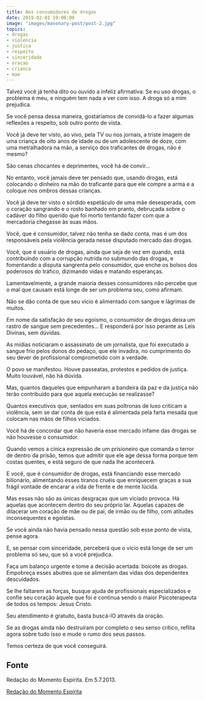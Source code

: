 ```yaml
---
title: Aos consumidores de drogas
date: 2019-02-01 19:00:00
image: "images/masonary-post/post-2.jpg"
topics: 
- drogas
- violencia
- justica
- respeito
- sinceridade
- oracao
- crianca
- mae
---
```


Talvez você já tenha dito ou ouvido a infeliz afirmativa: Se eu uso drogas, o
problema é meu, e ninguém tem nada a ver com isso. A droga só a mim prejudica.

Se você pensa dessa maneira, gostaríamos de convidá-lo a fazer algumas
reflexões a respeito, sob outro ponto de vista.

Você já deve ter visto, ao vivo, pela TV ou nos jornais, a triste imagem de uma
criança de oito anos de idade ou de um adolescente de doze, com uma
metralhadora na mão, a serviço dos traficantes de drogas, não é mesmo?

São cenas chocantes e deprimentes, você há de convir...

No entanto, você jamais deve ter pensado que, usando drogas, está colocando o
dinheiro na mão do traficante para que ele compre a arma e a coloque nos ombros
dessas crianças.

Você já deve ter visto o sórdido espetáculo de uma mãe desesperada, com o
coração sangrando e o rosto banhado em pranto, debruçada sobre o cadáver do
filho querido que foi morto tentando fazer com que a mercadoria chegasse às
suas mãos.

Você, que é consumidor, talvez não tenha se dado conta, mas é um dos
responsáveis pela violência gerada nesse disputado mercado das drogas.

Você, que é usuário de drogas, ainda que seja de vez em quando, está
contribuindo com a corrupção nutrida no submundo das drogas, e fomentando a
disputa sangrenta pelo consumidor, que enche os bolsos dos poderosos do
tráfico, dizimando vidas e matando esperanças.

Lamentavelmente, a grande maioria desses consumidores não percebe que o mal que
causam está longe de ser um problema seu, como afirmam.

Não se dão conta de que seu vício é alimentado com sangue e lágrimas de muitos.

Em nome da satisfação de seu egoísmo, o consumidor de drogas deixa um rastro de
sangue sem precedentes... E responderá por isso perante as Leis Divinas, sem
dúvidas.

As mídias noticiaram o assassinato de um jornalista, que foi executado a sangue
frio pelos donos do pedaço, que ele invadira, no cumprimento do seu dever de
profissional comprometido com a verdade.

O povo se manifestou. Houve passeatas, protestos e pedidos de justiça. Muito
louvável, não há dúvida.

Mas, quantos daqueles que empunharam a bandeira da paz e da justiça não terão
contribuído para que aquela execução se realizasse?

Quantos executivos que, sentados em suas poltronas de luxo criticam a
violência, sem se dar conta de que esta é alimentada pela farta mesada que
colocam nas mãos de filhos viciados.

Você há de concordar que não haveria esse mercado infame das drogas se não
houvesse o consumidor.

Quando vemos a cínica expressão de um prisioneiro que comanda o terror de
dentro da prisão, temos que admitir que ele age dessa forma porque tem costas
quentes, e está seguro de que nada lhe acontecerá.

E você, que é consumidor de drogas, está financiando esse mercado bilionário,
alimentando esses tiranos cruéis que enriquecem graças a sua frágil vontade de
encarar a vida de frente e de mente lúcida.

Mas essas não são as únicas desgraças que um viciado provoca. Há aquelas que
acontecem dentro do seu próprio lar. Aquelas capazes de dilacerar um coração de
mãe ou de pai, de irmão ou de filho, com atitudes inconsequentes e egoístas.

Se você ainda não havia pensado nessa questão sob esse ponto de vista, pense
agora.

E, se pensar com sinceridade, perceberá que o vício está longe de ser um
problema só seu, que só a você prejudica.

Faça um balanço urgente e tome a decisão acertada: boicote as drogas. Empobreça
esses abutres que se alimentam das vidas dos dependentes descuidados.

Se lhe faltarem as forças, busque ajuda de profissionais especializados e
confie seu coração àquele que foi e continua sendo o maior Psicoterapeuta de
todos os tempos: Jesus Cristo.

Seu atendimento é gratuito, basta buscá-lO através da oração.

Se as drogas ainda não destruíram por completo o seu senso crítico, reflita
agora sobre tudo isso e mude o rumo dos seus passos.

Temos certeza de que você conseguirá.

## Fonte
Redação do Momento Espírita.
Em 5.7.2013.

[Redação do Momento Espírita](http://www.momento.com.br/pt/ler_texto.php?id=800)
